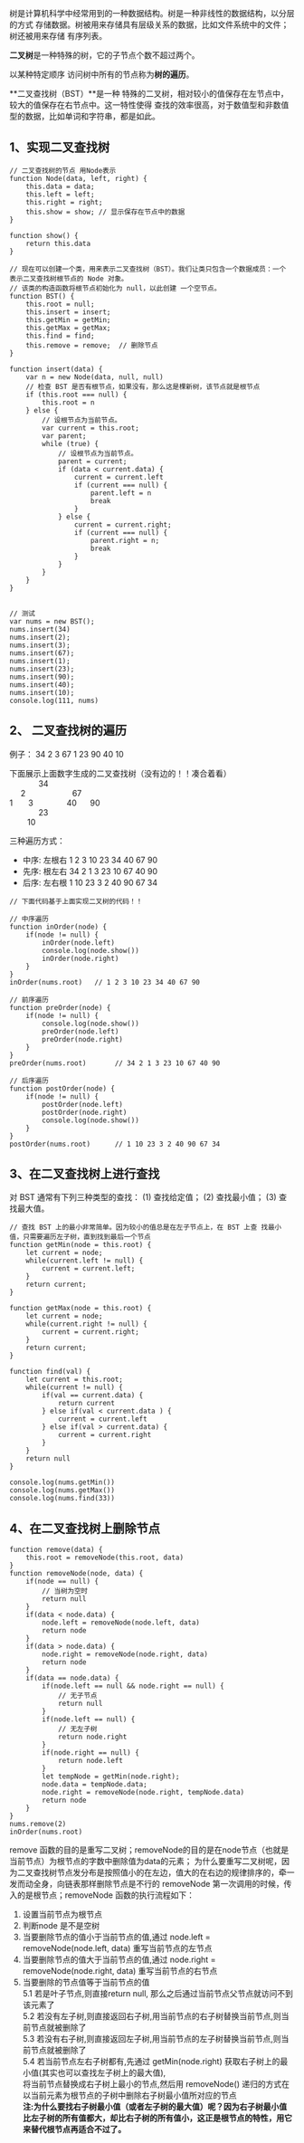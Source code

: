 树是计算机科学中经常用到的一种数据结构。树是一种非线性的数据结构，以分层的方式 存储数据。树被用来存储具有层级关系的数据，比如文件系统中的文件；树还被用来存储 有序列表。

**二叉树**是一种特殊的树，它的子节点个数不超过两个。

以某种特定顺序 访问树中所有的节点称为**树的遍历**。

**二叉查找树（BST）**是一种 特殊的二叉树，相对较小的值保存在左节点中，较大的值保存在右节点中。这一特性使得 查找的效率很高，对于数值型和非数值型的数据，比如单词和字符串，都是如此。

## 1、实现二叉查找树
```
// 二叉查找树的节点 用Node表示
function Node(data, left, right) {
	this.data = data;
	this.left = left;
	this.right = right;
	this.show = show; // 显示保存在节点中的数据
}

function show() {
	return this.data
}

// 现在可以创建一个类，用来表示二叉查找树（BST）。我们让类只包含一个数据成员：一个 表示二叉查找树根节点的 Node 对象。
// 该类的构造函数将根节点初始化为 null，以此创建 一个空节点。
function BST() {
	this.root = null;
	this.insert = insert;
	this.getMin = getMin;
	this.getMax = getMax;
	this.find = find;
	this.remove = remove;  // 删除节点
}

function insert(data) {
	var n = new Node(data, null, null)
	// 检查 BST 是否有根节点，如果没有，那么这是棵新树，该节点就是根节点
	if (this.root === null) {
		this.root = n
	} else {
		// 设根节点为当前节点。
		var current = this.root;
		var parent;
		while (true) {
			// 设根节点为当前节点。
			parent = current;
			if (data < current.data) {
				current = current.left
				if (current === null) {
					parent.left = n
					break
				}
			} else {
				current = current.right;
				if (current === null) {
					parent.right = n;
					break
				}
			}
		}
	}
}


// 测试
var nums = new BST();
nums.insert(34)
nums.insert(2);
nums.insert(3);
nums.insert(67);
nums.insert(1);
nums.insert(23);
nums.insert(90);
nums.insert(40);
nums.insert(10);
console.log(111, nums)
```

## 2、 二叉查找树的遍历
例子： 34 2 3 67 1 23 90 40 10

下面展示上面数字生成的二叉查找树（没有边的！！凑合着看）</br>
 	&nbsp;&nbsp;&nbsp;&nbsp;&nbsp;&nbsp;&nbsp;&nbsp;&nbsp;&nbsp;&nbsp;&nbsp;     34</br>
  &nbsp;&nbsp;&nbsp;&nbsp; 2 &nbsp;&nbsp;&nbsp;&nbsp;&nbsp;&nbsp;&nbsp;&nbsp;&nbsp;&nbsp;&nbsp;&nbsp;&nbsp;&nbsp;&nbsp;&nbsp;&nbsp;&nbsp;&nbsp;&nbsp;67 </br>
 1	 &nbsp;&nbsp;&nbsp;&nbsp;&nbsp; 3	&nbsp;&nbsp;&nbsp;&nbsp;&nbsp;&nbsp;&nbsp;&nbsp;&nbsp;&nbsp;&nbsp;&nbsp;&nbsp;	  40	   &nbsp;&nbsp;&nbsp;&nbsp;	90</br>
 &nbsp;&nbsp;&nbsp;&nbsp;&nbsp;&nbsp;&nbsp;&nbsp;&nbsp;&nbsp; &nbsp; 23</br>
 		&nbsp;&nbsp;  &nbsp;&nbsp;&nbsp;&nbsp;    10</br>
		      
三种遍历方式：
- 中序: 左根右   1 2 3 10 23 34 40 67 90
- 先序: 根左右   34 2 1 3 23 10 67 40 90
- 后序: 左右根   1 10 23 3 2 40 90 67 34


```
// 下面代码基于上面实现二叉树的代码！！

// 中序遍历
function inOrder(node) {
	if(node != null) {
		inOrder(node.left)
		console.log(node.show())
		inOrder(node.right)
	}
}
inOrder(nums.root)   // 1 2 3 10 23 34 40 67 90

// 前序遍历
function preOrder(node) {
	if(node != null) {
		console.log(node.show())
		preOrder(node.left)
		preOrder(node.right)
	}
}
preOrder(nums.root)       // 34 2 1 3 23 10 67 40 90

// 后序遍历
function postOrder(node) {
	if(node != null) {
		postOrder(node.left)
		postOrder(node.right)
		console.log(node.show())
	}
}
postOrder(nums.root)      // 1 10 23 3 2 40 90 67 34

```

## 3、在二叉查找树上进行查找
对 BST 通常有下列三种类型的查找： 
(1) 查找给定值； 
(2) 查找最小值； 
(3) 查找最大值。
```
// 查找 BST 上的最小非常简单。因为较小的值总是在左子节点上，在 BST 上查 找最小值，只需要遍历左子树，直到找到最后一个节点
function getMin(node = this.root) {
	let current = node;
	while(current.left != null) {
		current = current.left;
	}
	return current;
}

function getMax(node = this.root) {
	let current = node;
	while(current.right != null) {
		current = current.right;
	}
	return current;
}

function find(val) {
	let current = this.root;
	while(current != null) {
		if(val == current.data) {
			return current
		} else if(val < current.data ) {
			current = current.left
		} else if(val > current.data) {
			current = current.right
		}
	}
	return null
}

console.log(nums.getMin())
console.log(nums.getMax())
console.log(nums.find(33))
```
## 4、在二叉查找树上删除节点

```
function remove(data) {
	this.root = removeNode(this.root, data)
}
function removeNode(node, data) {
	if(node == null) {
		// 当树为空时
		return null
	}
	if(data < node.data) {
		node.left = removeNode(node.left, data)
		return node
	}
	if(data > node.data) {
		node.right = removeNode(node.right, data)
		return node
	}
	if(data == node.data) {
		if(node.left == null && node.right == null) {
			// 无子节点
			return null
		}
		if(node.left == null) {
			// 无左子树
			return node.right
		}
		if(node.right == null) {
			return node.left
		}
		let tempNode = getMin(node.right);
		node.data = tempNode.data;
		node.right = removeNode(node.right, tempNode.data)
		return node
	}
}
nums.remove(2)
inOrder(nums.root)
```
remove 函数的目的是重写二叉树；removeNode的目的是在node节点（也就是当前节点）为根节点的字数中删除值为data的元素；
为什么要重写二叉树呢，因为二叉查找树节点发分布是按照值小的在左边，值大的在右边的规律排序的，牵一发而动全身，向链表那样删除节点是不行的
removeNode 第一次调用的时候，传入的是根节点；removeNode 函数的执行流程如下：</br>
1. 设置当前节点为根节点</br>
2. 判断node 是不是空树</br>
3. 当要删除节点的值小于当前节点的值,通过 node.left = removeNode(node.left, data) 重写当前节点的左节点</br>
4. 当要删除节点的值大于当前节点的值,通过 node.right = removeNode(node.right, data) 重写当前节点的右节点</br>
5. 当要删除的节点值等于当前节点的值</br>
	5.1 若是叶子节点,则直接return null, 那么之后通过当前节点父节点就访问不到该元素了</br>
	5.2 若没有左子树,则直接返回右子树,用当前节点的右子树替换当前节点,则当前节点就被删除了</br>
	5.3 若没有右子树,则直接返回左子树,用当前节点的左子树替换当前节点,则当前节点就被删除了</br>
	5.4 若当前节点左右子树都有,先通过 getMin(node.right) 获取右子树上的最小值(其实也可以查找左子树上的最大值),</br>
		将当前节点替换成右子树上最小的节点,然后用 removeNode() 递归的方式在以当前元素为根节点的子树中删除右子树最小值所对应的节点</br>
**注:为什么要找右子树最小值（或者左子树的最大值）呢？因为右子树最小值比左子树的所有值都大，却比右子树的所有值小，这正是根节点的特性，用它来替代根节点再适合不过了。**
	















